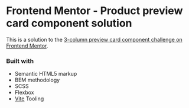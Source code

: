 # Frontend Mentor - Product preview card component solution

This is a solution to the [3-column preview card component challenge on Frontend Mentor](https://www.frontendmentor.io/challenges/3column-preview-card-component-pH92eAR2-).

<!-- [Live Site URL]() -->

### Built with

- Semantic HTML5 markup
- BEM methodology
- SCSS
- Flexbox
- [Vite](https://vitejs.dev/) Tooling